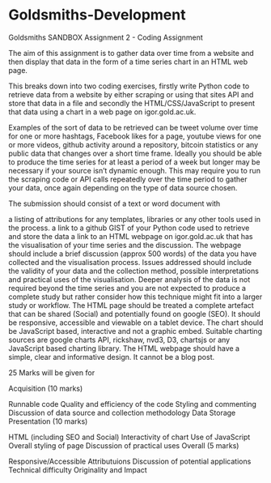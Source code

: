 # Goldsmiths-Development
Goldsmiths SANDBOX
Assignment 2 - Coding Assignment


The aim of this assignment is to gather data over time from a website and then display that data in the form of a time series chart in an HTML web page.

This breaks down into two coding exercises, firstly write Python code to retrieve data from a website by either scraping or using that sites API and store that data in a file and secondly the HTML/CSS/JavaScript to present that data using a chart in a web page on igor.gold.ac.uk.

Examples of the sort of data to be retrieved can be tweet volume over time for one or more hashtags, Facebook likes for a page, youtube views for one or more videos, github activity around a repository, bitcoin statistics or any public data that changes over a short time frame. Ideally you should be able to produce the time series for at least a period of a week but longer may be necessary if your source isn’t dynamic enough.  This may require you to run the scraping code or API calls repeatedly over the time period to gather your data, once again depending on the type of data source chosen.

The submission should consist of a text or word document with 

a listing of attributions for any templates, libraries or any other tools used in the process.
a link to a github GIST of your Python code used to retrieve and store the data
a link to an HTML webpage on igor.gold.ac.uk that has the visualisation of your time series and the discussion. 
The webpage should include a brief discussion (approx 500 words) of the data you have collected and the visualisation process. Issues addressed should include the validity of your data and the collection method, possible interpretations and practical uses of the visualisation. Deeper analysis of the data is not required beyond the time series and you are not expected to produce a complete study but rather consider how this technique might fit into a larger study or workflow. The HTML page should be treated a complete artefact that can be shared (Social) and potentially found on google (SEO). It should be responsive, accessible and viewable on a tablet device. The chart should be JavaScript based, interactive and not a graphic embed. Suitable charting sources are google charts API, rickshaw, nvd3, D3, chartsjs or any JavaScript based charting library.  The HTML webpage should have a simple, clear and informative design. It cannot be a blog post.

25 Marks will be given for

Acquisition (10 marks)

Runnable code
Quality and efficiency of the code
Styling and commenting
Discussion of data source and collection methodology
Data Storage
Presentation (10 marks)

HTML (including SEO and Social)
Interactivity of chart
Use of JavaScript
Overall styling of page
Discussion of practical uses
Overall (5 marks)

Responsive/Accessible
Attributuions
Discussion of potential applications
Technical difficulty
Originality and Impact
